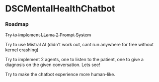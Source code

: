 # DSCMentalHealthChatbot
### Roadmap
~~Try to implement LLama 2 Prompt System~~  

Try to use Mistral AI  (didn't work out, cant run anywhere for free without kernel crashing)  

Try to implement 2 agents, one to listen to the patient, one to give a diagnosis on the given conversation. Lets see!  

Try to make the chatbot experience more human-like.
